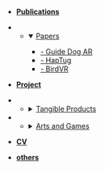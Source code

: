 - [**Publications**](README.md#publications)
- - <details open>
    <summary><a href="#/README?id=papers" style="display: inline;">Papers</a></summary>
    <ul>
      <li><a href="#/GuideDogAR.md">- Guide Dog AR</a></li>
      <li><a href="#/HapTug.md">- HapTug</a></li>
      <li><a href="#/BirdVR.md">- BirdVR</a></li>
    </ul>
    </details>
  
- [**Project**](README.md#Project)
- - <details>
    <summary><a href="#/README?id=tangible-products" style="display: inline;">Tangible Products</a></summary>
    <ul>
      <li><a href="#/everpen2.md">- EverPen2.0</a></li>
      <li><a href="#/everpen1.md">- EverPen1.0</a></li>
      <li><a href="#/Idealavor.md">- Idealavor</a></li>
      <li><a href="#/cradle.md">- Smart Cradle</a></li>
      <li><a href="#/table-it.md">- Table-It</a></li>
    </ul>
    </details>

- - <details>
    <summary><a href="#/README?id=arts-and-games" style="display: inline;">Arts and Games</a></summary>
    <ul>
      <li><a href="#/MMCA.md">- Generative AI Docent</a></li>
      <li><a href="#/BearHands.md">- BearHands</a></li>
      <li><a href="#/Stern.md">- Stern</a></li>
      <li><a href="#/StarboundOdyssey.md">- Starbound Odyssey</a></li>
      <li><a href="#/HotelMeta.md">- Hotel Meta</a></li>
      <li><a href="#/BLE.md">- BLE Interior positioning base, AR platform...</a></li>
      <li><a href="#/vrfilms.md">- Eliminate the sense of heterogeneity of VR devices...</a></li>
    </ul>
    </details>

- [**CV**](README.md#cv)

- [**others**](README.md#others)
